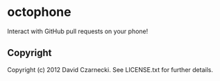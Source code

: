 # octophone

Interact with GitHub pull requests on your phone!

## Copyright

Copyright (c) 2012 David Czarnecki. See LICENSE.txt for further details.